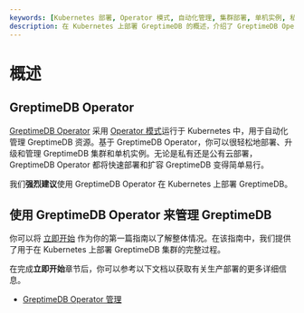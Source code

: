 ```yaml
---
keywords: [Kubernetes 部署, Operator 模式, 自动化管理, 集群部署, 单机实例, 私有云, 公有云]
description: 在 Kubernetes 上部署 GreptimeDB 的概述，介绍了 GreptimeDB Operator 的功能和使用方法。
---
```


# 概述

## GreptimeDB Operator

[GreptimeDB Operator](https://github.com/GrepTimeTeam/greptimedb-operator) 采用 [Operator 模式](https://kubernetes.io/docs/concepts/extend-kubernetes/operator/)运行于 Kubernetes 中，用于自动化管理 GreptimeDB 资源。基于 GreptimeDB Operator，你可以很轻松地部署、升级和管理 GreptimeDB 集群和单机实例。无论是私有还是公有云部署，GreptimeDB Operator 都将快速部署和扩容 GreptimeDB 变得简单易行。

我们**强烈建议**使用 GreptimeDB Operator 在 Kubernetes 上部署 GreptimeDB。

## 使用 GreptimeDB Operator 来管理 GreptimeDB

你可以将 [立即开始](./getting-started.md) 作为你的第一篇指南以了解整体情况。在该指南中，我们提供了用于在 Kubernetes 上部署 GreptimeDB 集群的完整过程。

在完成**立即开始**章节后，你可以参考以下文档以获取有关生产部署的更多详细信息。

- [GreptimeDB Operator 管理](./greptimedb-operator-management.md)
